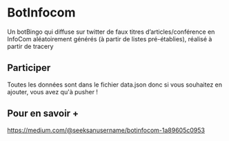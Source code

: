 # BotInfocom
Un botBingo qui diffuse sur twitter de faux titres d’articles/conférence en InfoCom aléatoirement générés (à partir de listes pré-établies), réalisé à partir de tracery

## Participer
Toutes les données sont dans le fichier data.json donc si vous souhaitez en ajouter, vous avez qu'à pusher ! 

## Pour en savoir +
https://medium.com/@seeksanusername/botinfocom-1a89605c0953
